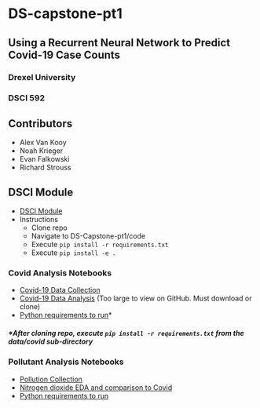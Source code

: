 # DS-capstone-pt1
## Using a Recurrent Neural Network to Predict Covid-19 Case Counts
### Drexel University
### DSCI 592

## Contributors

- Alex Van Kooy
- Noah Krieger
- Evan Falkowski
- Richard Strouss

## DSCI Module
- [DSCI Module](./code)
- Instructions
  - Clone repo
  - Navigate to DS-Capstone-pt1/code
  - Execute `pip install -r requirements.txt` 
  - Execute `pip install -e .`




### Covid Analysis Notebooks
- [Covid-19 Data Collection](./dsci591/data/covid/covid_data_collection.ipynb)
- [Covid-19 Data Analysis](./dsci591/data/covid/covid_data_analysis.ipynb) (Too large to view on GitHub.  Must download or clone)
- [Python requirements to run](./dsci591/data/covid/requirements.txt)* 

##### *After cloning repo, execute `pip install -r requirements.txt` from the data/covid sub-directory

### Pollutant Analysis Notebooks
- [Pollution Collection](/dsci591/pollution_data_collection.ipynb)
- [Nitrogen dioxide EDA and comparison to Covid](/dsci591/avk_data_investigation.ipynb)
- [Python requirements to run](/dsci591/pollution_requirements.txt)

